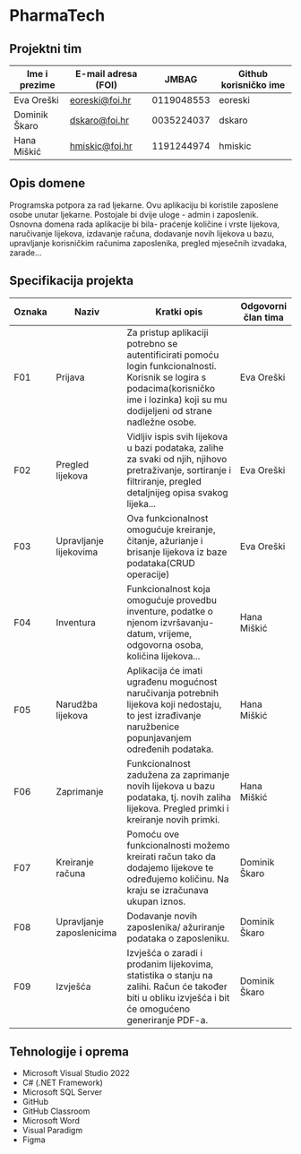 
# PharmaTech 

## Projektni tim

Ime i prezime | E-mail adresa (FOI) | JMBAG | Github korisničko ime
------------  | ------------------- | ----- | ---------------------
Eva Oreški | eoreski@foi.hr | 0119048553 | eoreski
Dominik Škaro | dskaro@foi.hr | 0035224037 | dskaro
Hana Miškić | hmiskic@foi.hr | 1191244974| hmiskic


## Opis domene
Programska potpora za rad ljekarne. Ovu aplikaciju bi koristile zaposlene osobe unutar ljekarne. Postojale bi dvije uloge - admin i zaposlenik. Osnovna domena rada aplikacije bi bila- praćenje količine i vrste lijekova, naručivanje lijekova, izdavanje računa, dodavanje novih lijekova u bazu, upravljanje korisničkim računima zaposlenika, pregled mjesečnih izvadaka, zarade...

## Specifikacija projekta

Oznaka | Naziv | Kratki opis | Odgovorni član tima
------ | ----- | ----------- | -------------------
F01 |Prijava  | Za pristup aplikaciji potrebno se autentificirati pomoću login funkcionalnosti. Korisnik se logira s podacima(korisničko ime i lozinka) koji su mu dodijeljeni od strane nadležne osobe. | Eva Oreški
F02 |Pregled lijekova  | Vidljiv ispis svih lijekova u bazi podataka, zalihe za svaki od njih, njihovo pretraživanje, sortiranje i filtriranje, pregled detaljnijeg opisa svakog lijeka... | Eva Oreški
F03 |Upravljanje lijekovima | Ova funkcionalnost omogućuje kreiranje, čitanje, ažurianje i brisanje lijekova iz baze podataka(CRUD operacije) | Eva Oreški
F04 |Inventura| Funkcionalnost koja omogućuje provedbu inventure, podatke o njenom izvršavanju- datum, vrijeme, odgovorna osoba, količina lijekova...| Hana Miškić
F05 |Narudžba lijekova  | Aplikacija će imati ugrađenu mogućnost naručivanja potrebnih lijekova koji nedostaju, to jest izrađivanje naružbenice popunjavanjem određenih podataka. | Hana Miškić
F06 |Zaprimanje  | Funkcionalnost zadužena za zaprimanje novih lijekova u bazu podataka, tj. novih zaliha lijekova. Pregled primki i kreiranje novih primki. |Hana Miškić
F07 |Kreiranje računa  |Pomoću ove funkcionalnosti možemo kreirati račun tako da dodajemo lijekove te određujemo količinu. Na kraju se izračunava ukupan iznos.| Dominik Škaro
F08 |Upravljanje zaposlenicima | Dodavanje novih zaposlenika/ ažuriranje podataka o zaposleniku.  | Dominik Škaro
F09 |Izvješća | Izvješća o zaradi i prodanim lijekovima, statistika o stanju na zalihi. Račun će također biti u obliku izvješća i bit će omogućeno generiranje PDF-a. | Dominik Škaro

## Tehnologije i oprema
- Microsoft Visual Studio 2022
- C# (.NET Framework)
- Microsoft SQL Server
- GitHub
- GitHub Classroom
- Microsoft Word
- Visual Paradigm
- Figma
